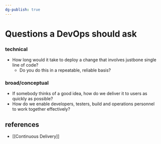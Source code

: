 ```yaml
---
dg-publish: true
---
```

# Questions a DevOps should ask

### technical
- How long would it take to deploy a change that involves justbone single line of code?
    - Do you do this in a repeatable, reliable basis?


### broad/conceptual

- If somebody thinks of a good idea, how do we deliver it to users as quickly as possible?
- How do we enable developers, testers, build and operations personnel to work together effectively?

## references

- [[Continuous Delivery]]